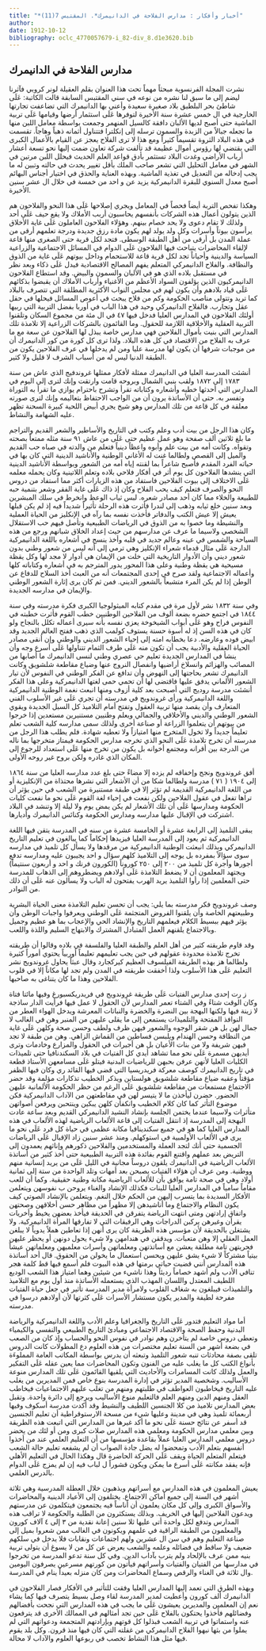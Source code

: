 ```yaml
---
title: "*أخبار وأفكار : مدارس الفلاحة في الدانيمرك*. المقتبس 7(11)"
author: 
date: 1912-10-12
bibliography: oclc_4770057679-i_82-div_8.d1e3620.bib
---
```




##  مدارس الفلاحة في الدانيمرك 


 نشرت المجلة الفرنسوية مبحثاً مهماً تحت هذا العنوان بقلم العقيلة لونر كروبي فآثرنا ليضم إلى ما سبق لنا نشره من نوعه في سني المقتبس السابقة قالت الكاتبة: عَلَى شاطئ بحر البلطيق بلاد صغيرة سعيدة وأعني بها الدانيمرك التي تضاعفت تجارتها الخارجية في ال  خمس  عشرة  سنة الأخيرة لتوفرها عَلَى استثمار أرضها وقيامها عَلَى تربية الماشية حتى أصبح لديها الألبان دافقة كالسيل المنهمر وجمعت بواسطة معامل اللبن منها ما تجعله جبالاً من الزبدة والسمون ترسله إلى إنكلترا فتتناول أثمانه ذهباً وهاجاً. تقسمت في هذه البلاد الثروة تقسيماً كثيراً ومع هذا لا ترى الفلاح يعجز عن القيام بالأعمال الكبرى التي يقتضي لها رؤوس أموال عظيمة قد تألفت شركة تعاون ضمت إليها نحو  تسعة  أعشار أرباب الأراضي وغدت البلاد تستثمر بأدق قواعد العلم الحديث فيحلل اللبن مرتين في الشهر في   معامل التحليل التي تشعر صاحب الملك بأقل تغيير يحدث في حالته وتبين له ما يجب إدخاله من التعديل في تغذية الماشية. وبهذه العناية والحذق في اختيار أجناس البهائم أصبح معدل السنوي للبقرة الدانيمركية يزيد عن و  احد  من  خمسة  في خلال ال  عشر  سنين الأخيرة. 

 وهكذا تفحص التربة أيضاً فحصاً في المعامل ويجري إصلاحها عَلَى هذا النحو والفلاحون هم الذين يتولون أعمال هذه الشركات بأنفسهم يحاسبون أربب الأملاك ولا يقع حيف عَلَى  أحد  ولذلك لا تقام دعوى ولا يحد خصام بينهم. وهؤلاء الفلاحون العاملون عَلَى غاية الأخلاق يرأسون بيوتاً وأسرات وكل ولد يولد لهم يكون مادة رزق جديدة ودرجة تعلمهم أرقى من عملة المدن بل أرقى من أهل الطبقة الوسطى. فتجد لكل قرية حتى الصغرى منها قاعة لإلقاء المحاضرات يتباحث فيها الفلاحون عَلَى الدوام في المسائل الاجتماعية والزراعية السياسة والدينية وأحياناً تجد لكل قرية قاعة للاستحمام وداخل بيوتهم عَلَى غاية من الذوق والنظافة. والفلاح الدانيمركي المتعلم يفهم المصالح الاقتصادية فيدل عَلَى ذكاء وبعد نظر في مستقبل بلاده الذي هو في الألبان والسمون والبيض. وقد استطاع الفلاحون الدانيمركيون الذين يؤلفون السواد الأعظم من الأغنياء وأرباب الأملاك أن يقبضوا بذكائهم عَلَى قياد بلادهم وأن يكون لهم في مجلس النواب الأكثرية المطلقة التي تتصرف بالبلاد كما تريد وتتولى مناصب الحكومة وكم من فلاح يبحث في أعوص المسائل فيحلها في حقل عقل وتجارب. فالفلاح الدانيمركي وحيد في هذا الباب في أوربا بفضل التربية التي ربيها أولئك الفلاحون في المدارس العليا فدخل فيها  ٤٧  في ال  مئة  من مجموع السكان وتلقنوا التربية العقلية والأخلاقية اللازمة للحقول. وما القائمون بالشركات الزراعية إلا تلامذة تلك المدارس التي بنيت بأموال الفلاحين فهي مدارس خاصة يبذل لها الفلاحون عن سعة مع ما عرف به الفلاح من الاقتصاد في كل هذه البلاد. ولذا ترى كل كورة من كور الدانيمرك أن من موجبات شرفها أن يكون لها مدرسة عليا ومن لم يدخلها في عرف الفلاحين يكون من الطبقة الدنيا ليس له من أسباب الشرف لا قليل ولا كثير. 

 أنشئت المدرسة العليا في الدانيمرك ممثلة لأفكار ممثلها غروندفيج الذي عاش من سنة  ١٧٨٣  إلى  ١٨٧٢  ولقب بنبي الشمال وبروحه قامت وارتقت وإنك لترى إلى اليوم في المدارس التي أحدثها خطبه وأشعاره وكتاباته تقرأ وتشرح باحترام يوازي ما تقرأ به   التوراة وتفسر به. حتى أن الأساتذة يرون أن من الواجب الاحتفاظ بتعاليمه وإنك لترى صورته معلقة في كل قاعة من تلك المدارس وهو شيخ يجري أبيض اللحية كبيرة السحنة تظهر عليه الشهامة والنشاط. 

 وكان هذا الرجل من بيت أدب وعلم وكتب في التاريخ والأساطير والشعر القديم والتراجم ما بلغ  ثلاثين  ألف  صفحة وهو عمل عظيم حتى عَلَى من عاش  ٩١  سنة مثله ممتعاً بصحته وتقواه. وكانت أمه من بيت علم وأبوه واعظاً دينياً فتعلم من والدته في صباه حب القديم والميل إلى القصص ولطالما غنت له الأغاني الوطنية والأناشيد الدينية التي كان بها في حياته الفرد المقدم فأصبح شاعراً بما لقنته إياه أمه من الشعور وبواسطة الأناشيد الدينية التي ينشدها الفلاحون كل يوم أثر في أفكار فلاحي بلاده وتعلم اللاتينية وكان يحمله معلمه عَلَى الاختلاف إلى بيوت الفلاحين فاستفاد من هذه الزيارات أكثر مما استفاد من دروس النحو والصرف فتعلم كيف يحب الفلاح وكان إذ ذاك عَلَى غاية الفقر وشعر بتنمية حبه للطبيعة والخلاء مما كان  أحد  مصادر شعره. لبس ثياب الوعظ وانخرط في سلك المبشرين وبعد سنين خلع ثيابه وذهب إلى لندرا فأثرت هذه الرحلة تأثيراً شديداً فيه إذ لم يكن قبلها يعيش إلا عيش الكتب والدفاتر فأخذت نفسه بما رآه في الإنكليز من الحياة العملية والنشيطة وما خصوا به من الذوق في الرياضات الطبيعية وتأصل فيهم حب الاستقلال الشخصي ولاسيما ما عرف عن مدارسهم من حيث إعداد الخلاق شبانهم ورجع من هذه السياحة والشمس في عينه وعالم جديد في قلبه وأخذ ينسج في أشعاره باللغة الدانيمركية الدارجة عَلَى مثال قدماء شعراء الإنكليز وهي ترمي إلى أنه ليس من شعور وطني بدون شعور ديني وأن الأدوار التاريخية التي خلت من الإيمان هي أدوار لا مجد لها وكل يقظة مسيحية هي يقظة وطنية وعلى هذا المحور يدور المترجم به في أشعاره وكتاباته كلها وأعماله الاجتماعية ولقد صرح في  إحدى  المجتمعات أنه من العبث أخذ السلاح للدفاع عن الوطن إذا لم يكن المرء متشبعاً بالشعور الديني. فمن ثم كان يرى إثارة الشعور الوطني والإيمان في مدارسه الجديدة. 

 وفي سنة  ١٨٣٢  نشر لأول مرة في مقدم كتابه الميثولوجيا الكبرى فكرة مدرسته وفي سنة  ١٨٤٤  في اجتمع حضره بضعة ألوف من الفلاحين الوطنيين خطب القوم فأثرت خطبته   في النفوس فراح وهو عَلَى أبواب الشيخوخة يعزي نفسه بأنه سيرى أعماله تكلل بالنجاح ولو كان في هذه السن إذ له أسوة حسنة يستوف كولمب الذي ذهب ففتح العالم الجديد وقد ابيض فوده وعارضه. دعا بخطابه امته إلى إحياء الشعور الديني والوطني وإن أنقى مصادر الحياة العقلية والأدبية يجب أن تكون منه عَلَى طرف الثمام تتناولها عَلَى أسرع وجه وأن ينشأ في المدارس الجديدة تعليم حي عصري وطني لنسى الدانيمرك ما أصابها من المصائب والهزائم وانسلاخ أراضيها وانفصال النروج عنها وضياع مقاطعة شلشويق وكانت الدانيمرك تشعر بحاجتها إلى النهوض وأن تدافع عن الفكر الوطني في النفوس لأن تيار الشعور الألماني يدفق عليها فاقتضى لها أن تحمي حمى لغتها الدانيمركية وعلى هذا الفكر أنشئت مدرسة روديج التي أصبحت بعد كلية أزوف ومنها انبعث نغمة الوطنية الدانيمركية واللغة الدانيمركية ورأى غروندويج في مدرسته أن تجري عَلَى غير الأسلوب الفني المتعارف وأن يقصد منها تربية العقول وتفتح أمام التلاميذ كل السبل الجديدة ويقوي الشعور الوطني والديني والأخلاقي والجمالي ويعلم وطنيين مستنيرين مستعدين إذا خرجوا من بيوتهم أن يتعلموا الزراعة أو صناعة أخرى ولذلك سمى مدارسه كلية الشعب تعلم تعليماً جديداً ولا تخول المتخرج منها امتيازاً ولا تعطيه شهادة. فلم يطلب هذا الرجل من مدرسته أن تخرج تلامذة عَلَى النحو الذي تخرجه مدارس الحكومة فيمتاز متخرجها بما ناله من الدرجة بين أقرانه ومجتمع أخوانه بل يكون من تخرج منها عَلَى استعداد للرجوع إلى المكان الذي غادره ولكن بروح غير روحه الأولى. 

 أفق غروندويج ونجح وإخفاقه لم يزده إلا مضاءً حتى بلغ عدد مدارسه العليا من سنة  ١٨٦٤  إلى  ١٩٠٤  (  ٧١  ) مدرسة ولطالما شكا من أن الأشعار التي نشرها محتذاة من الإنكليزية أو من اللغة الدانيمركية القديمة لم تؤثر إلا في طبقة مستنيرة من الشعب في حين يؤثر أن تراها تفعل في عقول الفلاحين ولكن نفعت في إحياء لغة القوم عَلَى نحو ما نفعت كليات الحكومة ومدارسها عَلَى أن تلك الأشعار لم يكن يمض يوم ولا ليلة إلا وتنشد في البلاد اشتركت في الإقبال عليها مدارسه ومدارس الحكومة وكنائس الدانيمرك وأديارها. 

 يبقى التلميذ إلى الرابعة  عشرة  أو الخامسة  عشرة  من سنه في المدرسة يتقن فيها اللغة الدانيمركية ثم يعود إلى المدرسة العليا فيزيدها إحكاماً كما يبالغون في تعليم التاريخ   الدانيمركي وبذلك انبعثت الوطنية الدانيمركية من مرقدها ولا يسأل كل تلميذ في مدارسه سوى سؤالاً بمفرده بل يوجه إلى التلاميذ كلهم سؤال و  احد  يجيبون عليه ومدارسه تدفع أجورها وأجرة كل تلميذ من  ٢٠٠  إلى  ٢٥٠  كوروناً (الكورون فرنك و  احد  و  أربعون  سنتيماً) ويجتهد المعلمون أن لا يضغط التلامذة عَلَى أولادهم ويضطروهم إلى الذهاب للمدرسة حتى المعلمين إذا رأوا التلميذ يريد الهرب يفتحون له الباب ولا يسألون عنه عَلَى أن ذلك من النوادر. 

 وصف غروندويج فكر مدرسته بما يلي: يجب أن تحسن تعليم التلامذة معنى الحياة البشرية وطبيعتهم الخاصة وأن يلقنوا الفروض المتجثمة عَلَى الوطني ويعرفوا واجبات الوطن وأن يؤثر فيهم ببسيط الكلام فيعلمهم التاريخ والإنشاد الحي والإعجاب بما هو عظيم وجميل وبالاجتماع يلقنهم العمل المتبادل المشترك والابتهاج السليم واللذة واللعب. 

 وقد قاوم طريقته كثير من أهل العلم والطبقة العليا والفلسفة في بلاده وقالوا أن طريقته تخرج تلامذة محدودة عقولهم في حين يجب تعليمهم تعليماً أوربياً يحتوي أموراً كثيرة ولطالما هز بهذه الطريقة الفيلسوف العظيم كيركجارد وقال عبثاً يحاول غروندويج نشر التعليم عَلَى هذا الأسلوب ولذا أخفقت طريقته في المدن ولم تجد لها مكاناً إلا في قلوب الفلاحين وهذا ما كان يتناغى به صاحبها. 

 ز رت  إحدى  مدارس الفتيات عَلَى طريقة غروندويج في فريدريكسبورغ وفيها مائتا فتاة وكان الوقت شتاءً وفي الشتاء تعمر المدارس لأن الحقول لا عمل فيها فرأيت الدار ساذجة لا زينة فيها ولكنها البهجة بين النضرة والخضرة والنباتات المعرشة ويدخل الهواء العطر من النوافذ المفتحة والتلميذات يستمعن إلى ما يقلى عليهن من المنبر وهن في الغالب لا جمال لهن بل هن شقر الوجوه والشعور فيهن ظرف ولطف وحسن صحة وكلهن عَلَى غاية من النظافة وحسن الهندام ويلبسن فساطين من القماش الزاهي. وهن من طبقة لا تجد فيهن شريفة ولا من بنات الأعيان بل هن أجيرات في الحقول والمزارع وخادمات وترى أيديهن مسمرة عَلَى نحو مما تشاهد أيدي كل الفتيات في بلاد السكندنافيا حتى تلميذات الكليات العليا لأنهن عرفن بحبهن للرياضيات البدنية فيتلو عَلَى مسامعهن الأستاذ قطعة في تاريخ الدانيمرك كوصف معركة فريدريسيا التي قضى فيها القائد ري وكان فيها الظفر   مؤقتاً وعقبه ضياع مقاطعة شلشويق هولستاين ويذكر الخطيب تذكارات مؤلمة وقد حضر الاجتماع مستمعات من مقاطعة شلشويق عَلَى الرغم من حظر الحكومة الألمانية عليهن الحضور. حضرن ليأخذن ما لا يتيسر لهن في مقاطعتهن من الآداب الدانيمركية فكن موضوع التأثر كما كان كلام الخطيب وانكفأن كلهن يبكين وينتحبن ويرفعن أصواتهن متأثرات ولاسيما عندما يختمن الجلسة بإنشاد النشيد الدانيمركي القديم وبعد ساعة عادت البهجة إلى المدرسة إذ انتقل الفتيات إلى قاعة الألعاب الرياضية لهذه الألعاب في هذه المدارس العليا كما هو في جميع سكندينافيا مكانة عظمى في حياة كل فرد عَلَى نحو ما يرى في الألعاب الأولمبية في استوكهلم. ومنذ  عشر  سنين زاد الإقبال عَلَى الرياضات الجسمية حتى أنك لتجد العملة والمستخدمين والفلاحين ذكورهم وإناثهم يعمدون إلى التريض بعد عملهم واقتنع القوم بفائدة هذه التربية الطبيعية حتى أخذ كثير من أساتذة الألعاب الرياضية في الدانيمرك يلقون دروساً مجانية في الليل عَلَى من يريد إنسانية منهم ووطنية. ومن عرف أن هؤلاء الفتيات يصبحن بعد أمهات وتلد الواحدة من  ستة  إلى  ثمانية  أولاد وهي في صحة تامة يوافق بأن للألعاب الرياضية مكانة وطنية حقيقية. وكما أن للعب مقاماً سامياً في المدارس العليا للبنات فكذلك الإنشاد والغناء يروحن ب نفوسهن ويتعلمن الأفكار السديدة بما يتسرب إليهن من الحكم خلال النغم. ويتعلمن بالإنشاد الصوتي كيف يكون النظام والاجتماع وما أناشيدهن إلا مظهراً من مظاهر حسن أخلاقهن وصحتهن واتفاق إرادتهن ومتى انتهت الرياضة يتفرقن في الحديقة فيأخذ بعضهن يخيط وأخريات يقرأن وغيرهن يركبن الدراجات وهي الرفيقات التي لا تفارقها المرأة الدانيمركية. ولا يشتغلن بالحديقة لأن مؤسس هذه الطريقة كان يرى أنهن إذا تعاطين هملاً يدوياً لا يبلغن العمل العقلي إلا وهن متعبات. ويدققن في هندامهن ولا شيء يحول دونهن أو يحظر عليهن فحريتهن تامة مطلقة يعشن مع أساتذتهن ومعلماتهن وأسرات معلميهن ومعلماتهن عيشاً بيتياً مشتركاً لا شيء يشق عليهن ويحسن استعمال ما يخولن من الحقوق. قال  أحد  أساتذة هذه المدارس أنني قضيت حياتي برمتها في هذه البيوت فلم أسمع فيها قط كلمة هجر تنافي الأدب ولم أشهد خصاماً رديئاً وهذا ناشيء من شيئين وهما امتياز هذا الشعب الوديع اللطيف المعتدل واللسان المهذب الذي يستعمله الأساتذة منذ أول يوم مع التلاميذ   والتلميذات فيبلغون به شغاف القلوب ولامرأة مدير المدرسة تأثير في جعل حياة الفتيات مفرحة لطيفة والمدير يكون مستشار الأسرات عَلَى كثرتها لأن أولادهم درسوا في مدرسته. 

 أما مواد التعليم فتدور عَلَى التاريخ والجغرافيا وعلم الأدب واللغة الدانيمركية والرياضة البدنية وحفظ الصحة والاقتصاد الاجتماعي ومبادئ التاريخ الطبيعي والنفسي والكيمياء وتعطى دروس خاصة لم يتأخرن وهم نوادر في نفوس النحو والحساب وإذ كان من الصعب في بضعة أشهر من السنة تعليم مختصرات من هذه العلوم دع المطولات كانت الدروس تلقى بصفة محادثات تنبه شعور التلميذ وتبعثه أن يدرس بواسطة المكاتب العامة المملوءَة بأنواع الكتب كل ما يغلب عليه من الفنون وتكون المحاضرات مما يعين عقله عَلَى التفكير والعمل ولذلك كانت المسامرات والأحاديث التي يلقيها القائمون عَلَى تلك المدارس منوعة الأساليب. وشخصية المدير تؤثر في إدارة المدرسة بنوع خاص فمن المديرين من يغلب عليه التاريخ فيخاطبون العواطف في طلبتهم ومنهم من تغلب عليهم الاجتماعيات فيخاطب العقل ومنهم الدين ومنهم العلم فالتعليم منوع الأساليب ويرجع إلى دائرة واحدة. وتقبل بعض المدارس تلاميذ من كلا الجنسين اللطيف والنشيط وقد أكدت مدرسة أسكوف وفيها  أربعمائة  تلميذ وهي في مدينة وعليها شيء من مسحة الارستوقراطية أن تعليم الجنسين قد أسفر عن نتائج حسنة عَلَى نحو ما أكد غيرها من المدارس التي اتبعت هذه الطريقة وبين معلمي مدارس الحكومة ومعلمي هذه المدارس صلات كبرى ومن أو لئك من يحضر دروس معلمي المدارس العليا عملاً بقاعدة مؤسسها من أن التعليم العلمي عند من أخذوا أنفسهم بتعلم الأدب وتمحضوا له يضل جادة الصواب أن لم يشفعه تعليم حالة الشعب فيتعلم المتعلم الحياة ويقف عَلَى الحركة الحاضرة قال وهكذا الحال في التعليم الأهلي فإنه يفقد مكانته عَلَى أسرع ما يمكن ويكون قشوراً ل لباب فيه إن لم يمزج عَلَى الدوام بالدرس العلمي. 

 يعيش المعلمون في هذه المدارس مع أسراتهم ويذهبون خلال العطلة المدرسية وهي  ثلاثة  أشهر في السنة إلى جميع أماكن الاجتماع. يختلفون إلى الأعياد الدينية والمحاضرات والأسواق الكبرى وإلى كل مكان يعلمون أن أناساً فيه يجتمعون فيتكلمون عن مدرستهم ويدعون الفلاحين إليها في الخريف. وبذلك يستكثرون من الطلبة والحكومة لا تراقب هذه   المدارس وتدفع لكل واحدة أتى عليها ثلا سنين إعانة نقدية من  ٣  إلى  ٤  آلاف  كورون والمعلمون من الطبقة الراقية في علمهم ويكونون في الغالب ممن شعروا بميل إلى صناعة التعليم وهم في سن ال  عشرين  ولهم اجتماعات ونقابات فلا يدخل في سلكهم ضعيف ولا ساقط في فضائله وعلمه والشعب يعرض عن كل من لا يسوغ أن يتولى تربية بنيه ممن عرف بالإلحاد ولم يترب بآداب الدين. وفي كل سنة تدعو المدرسة من تخرجوا في مدارسها من الفتيان والفتيات وأسراتهم فيأتون من كورتهم مسرعين يصرفون اليومين وال  ثلاثة  في الغناء والرقص وسماع المحاضرات ومن كان منزله بعيداً ينام في المدرسة. 

 وبهذه الطرق التي تعمد إليها المدارس العليا وفقت للتأثير في الأفكار فصار الفلاحون في الدانيمرك  ألف  كورون وأعطيت لمدير المدرسة لقاء وصل بسيط يتصرف فيها كما يشاء نعم إن المعلمين والمديرين يعيشون عَلَى ما يجب في هذه المدارس التي نجحت بأفضالهم وفضائلهم فأخذوا يحتكون بالفلاح عَلَى حين تجد أمثالهم في الممالك الأخرى قد يترفعون عنه واستماتوا في تربية الشعب فبذلوا كل قوتهم وبإرادتهم المتجمعة ودعواتهم التي لم يملوا من بثها نبهوا الفلاح الدانيمركي من غفلته التي كان فيها منذ قرون. وكل بلد يقوم فيها مثل هذا النشاط تخصب في ربوعها العلوم والآداب لا محالة. 
